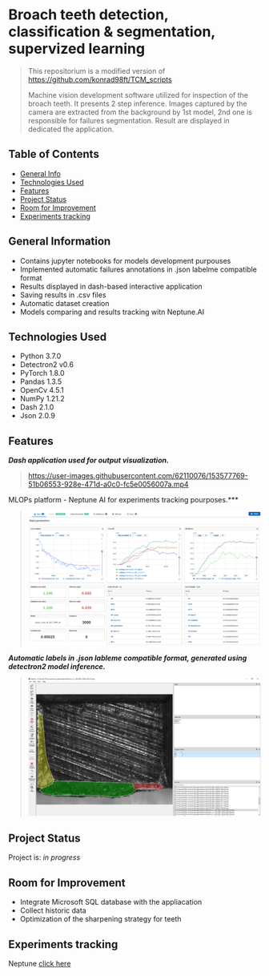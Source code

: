 # Broach teeth detection, classification & segmentation, supervized learning 
> This repositorium is a modified version of https://github.com/konrad98ft/TCM_scripts
> 
> Machine vision development software utilized for inspection of the broach teeth. It presents 2 step inference.
> Images captured by the camera are extracted from the background by 1st model, 2nd one is responsible for failures segmentation. 
> Result are displayed in dedicated the application. 

## Table of Contents
* [General Info](#general-information)
* [Technologies Used](#technologies-used)
* [Features](#features)
* [Project Status](#project-status)
* [Room for Improvement](#room-for-improvement)
* [Experiments tracking](#experiments-tracking)


## General Information
- Contains jupyter notebooks for models development purpouses
- Implemented automatic failures annotations in .json labelme compatible format
- Results displayed in dash-based interactive application
- Saving results in .csv files
- Automatic dataset creation
- Models comparing and results tracking witn Neptune.AI

## Technologies Used
- Python 3.7.0
- Detectron2 v0.6
- PyTorch 1.8.0
- Pandas 1.3.5
- OpenCv 4.5.1
- NumPy 1.21.2
- Dash 2.1.0
- Json 2.0.9

## Features

***Dash application used for output visualization.***

>https://user-images.githubusercontent.com/62110076/153577769-51b06553-928e-471d-a0c0-fc5e0056007a.mp4

MLOPs platform - Neptune AI for experiments tracking pourposes.***
>![plot](ReadmeImages/neptune.png)

***Automatic labels in .json lableme compatible format, generated using detectron2 model inference.***
>![plot](ReadmeImages/labelme.png)


## Project Status
Project is: _in progress_ 


## Room for Improvement

- Integrate Microsoft SQL database with the appliacation
- Collect historic data
- Optimization of the sharpening strategy for teeth

## Experiments tracking
Neptune [click here](https://app.neptune.ai/kacper-marciniak/)




